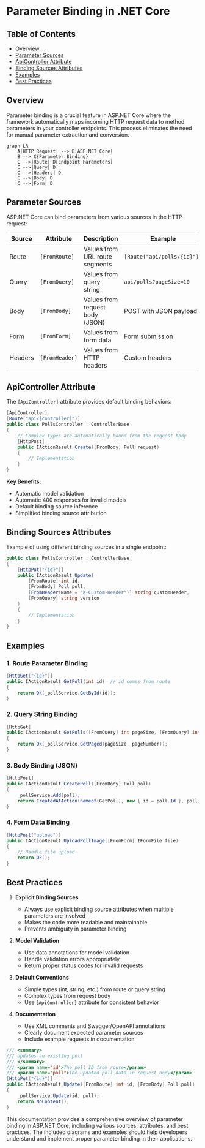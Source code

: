 # Parameter Binding in .NET Core

## Table of Contents
- [Overview](#overview)
- [Parameter Sources](#parameter-sources)
- [ApiController Attribute](#apicontroller-attribute)
- [Binding Sources Attributes](#binding-sources-attributes)
- [Examples](#examples)
- [Best Practices](#best-practices)

## Overview

Parameter binding is a crucial feature in ASP.NET Core where the framework automatically maps incoming HTTP request data to method parameters in your controller endpoints. This process eliminates the need for manual parameter extraction and conversion.

```mermaid
graph LR
    A[HTTP Request] --> B[ASP.NET Core]
    B --> C{Parameter Binding}
    C -->|Route| D[Endpoint Parameters]
    C -->|Query| D
    C -->|Headers| D
    C -->|Body| D
    C -->|Form| D
```

## Parameter Sources

ASP.NET Core can bind parameters from various sources in the HTTP request:

| Source | Attribute | Description | Example |
|--------|-----------|-------------|----------|
| Route | `[FromRoute]` | Values from URL route segments | `[Route("api/polls/{id}")]` |
| Query | `[FromQuery]` | Values from query string | `api/polls?pageSize=10` |
| Body | `[FromBody]` | Values from request body (JSON) | POST with JSON payload |
| Form | `[FromForm]` | Values from form data | Form submission |
| Headers | `[FromHeader]` | Values from HTTP headers | Custom headers |

## ApiController Attribute

The `[ApiController]` attribute provides default binding behaviors:

```csharp
[ApiController]
[Route("api/[controller]")]
public class PollsController : ControllerBase
{
    // Complex types are automatically bound from the request body
    [HttpPost]
    public IActionResult Create([FromBody] Poll request)
    {
        // Implementation
    }
}
```

**Key Benefits:**
- Automatic model validation
- Automatic 400 responses for invalid models
- Default binding source inference
- Simplified binding source attribution

## Binding Sources Attributes

Example of using different binding sources in a single endpoint:

```csharp
public class PollsController : ControllerBase
{
    [HttpPut("{id}")]
    public IActionResult Update(
        [FromRoute] int id,
        [FromBody] Poll poll,
        [FromHeader(Name = "X-Custom-Header")] string customHeader,
        [FromQuery] string version
    )
    {
        // Implementation
    }
}
```

## Examples

### 1. Route Parameter Binding

```csharp
[HttpGet("{id}")]
public IActionResult GetPoll(int id)  // id comes from route
{
    return Ok(_pollService.GetById(id));
}
```

### 2. Query String Binding

```csharp
[HttpGet]
public IActionResult GetPolls([FromQuery] int pageSize, [FromQuery] int pageNumber)
{
    return Ok(_pollService.GetPaged(pageSize, pageNumber));
}
```

### 3. Body Binding (JSON)

```csharp
[HttpPost]
public IActionResult CreatePoll([FromBody] Poll poll)
{
    _pollService.Add(poll);
    return CreatedAtAction(nameof(GetPoll), new { id = poll.Id }, poll);
}
```

### 4. Form Data Binding

```csharp
[HttpPost("upload")]
public IActionResult UploadPollImage([FromForm] IFormFile file)
{
    // Handle file upload
    return Ok();
}
```

## Best Practices

1. **Explicit Binding Sources**
   - Always use explicit binding source attributes when multiple parameters are involved
   - Makes the code more readable and maintainable
   - Prevents ambiguity in parameter binding

2. **Model Validation**
   - Use data annotations for model validation
   - Handle validation errors appropriately
   - Return proper status codes for invalid requests

3. **Default Conventions**
   - Simple types (int, string, etc.) from route or query string
   - Complex types from request body
   - Use `[ApiController]` attribute for consistent behavior

4. **Documentation**
   - Use XML comments and Swagger/OpenAPI annotations
   - Clearly document expected parameter sources
   - Include example requests in documentation

```csharp
/// <summary>
/// Updates an existing poll
/// </summary>
/// <param name="id">The poll ID from route</param>
/// <param name="poll">The updated poll data in request body</param>
[HttpPut("{id}")]
public IActionResult Update([FromRoute] int id, [FromBody] Poll poll)
{
    _pollService.Update(id, poll);
    return NoContent();
}
```

This documentation provides a comprehensive overview of parameter binding in ASP.NET Core, including various sources, attributes, and best practices. The included diagrams and examples should help developers understand and implement proper parameter binding in their applications.
